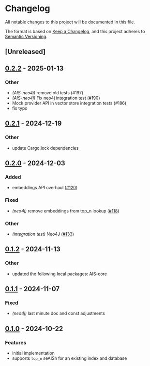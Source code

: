# Changelog

All notable changes to this project will be documented in this file.

The format is based on [Keep a Changelog](https://keepachangelog.com/en/1.0.0/),
and this project adheres to [Semantic Versioning](https://semver.org/spec/v2.0.0.html).

## [Unreleased]

## [0.2.2](https://github.com/FredLandsley/AIS/compare/AIS-neo4j-v0.2.1...AIS-neo4j-v0.2.2) - 2025-01-13

### Other

- *(AIS-neo4j)* remove old tests (#197)
- *(AIS-neo4j)* Fix neo4j integration test (#190)
- Mock provider API in vector store integration tests (#186)
- fix typo

## [0.2.1](https://github.com/FredLandsley/AIS/compare/AIS-neo4j-v0.2.0...AIS-neo4j-v0.2.1) - 2024-12-19

### Other

- update Cargo.lock dependencies

## [0.2.0](https://github.com/FredLandsley/AIS/compare/AIS-neo4j-v0.1.2...AIS-neo4j-v0.2.0) - 2024-12-03

### Added

- embeddings API overhaul ([#120](https://github.com/FredLandsley/AIS/pull/120))

### Fixed

- *(neo4j)* remove embeddings from top_n lookup ([#118](https://github.com/FredLandsley/AIS/pull/118))

### Other

- *(integration test)* Neo4J ([#133](https://github.com/FredLandsley/AIS/pull/133))

## [0.1.2](https://github.com/FredLandsley/AIS/compare/AIS-neo4j-v0.1.1...AIS-neo4j-v0.1.2) - 2024-11-13

### Other

- updated the following local packages: AIS-core

## [0.1.1](https://github.com/FredLandsley/AIS/compare/AIS-neo4j-v0.1.0...AIS-neo4j-v0.1.1) - 2024-11-07

### Fixed

- *(neo4j)* last minute doc and const adjustments

## [0.1.0](https://github.com/FredLandsley/AIS/compare/AIS-mongodb-v0.0.7...AIS-mongodb-v0.1.0) - 2024-10-22

### Features

- initial implementation
- supports `top_n` seAISh for an existing index and database
